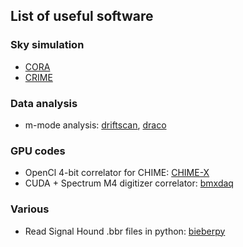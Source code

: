 ## List of useful software

### Sky simulation
* [CORA](https://github.com/radiocosmology/cora)
* [CRIME](http://intensitymapping.physics.ox.ac.uk/CRIME.html)

### Data analysis
* m-mode analysis: [driftscan](https://github.com/radiocosmology/driftscan), [draco](https://github.com/radiocosmology/draco)

### GPU codes
* OpenCl 4-bit correlator for CHIME: [CHIME-X](https://github.com/radiocosmology/CHIME-x)
* CUDA + Spectrum M4 digitizer correlator: [bmxdaq](https://github.com/slosar/bmxdaq/)

### Various
* Read Signal Hound .bbr files in python: [bieberpy](https://github.com/slosar/bieberpy)
